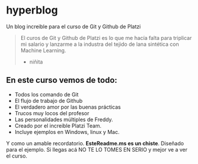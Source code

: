 # hyperblog
Un blog increible para el curso de Git y Github de Platzi
>El curos de Git y Github de Platzi es lo que me hacía falta para triplicar mi salario y lanzarme a la industra del tejido de lana sintética con Machine Learning.
> - niñita

## En este curso vemos de todo:
* Todos los comando de Git
* El flujo de trabajo de Github
* El verdadero amor por las buenas prácticas
* Trucos muy locos del profesor
* Las personalidades múltiples de Freddy.
* Creado por el increible Platzi Team.
* Incluye ejemplos en Windows, linux y Mac.

Y como un amable recordatorio. **EsteReadme.ms es un chiste**. Diseñado para el ejemplo. Si llegas acá NO TE LO TOMES EN SERIO y mejor ve a ver el curso.